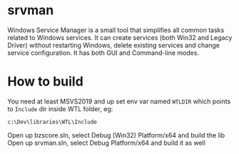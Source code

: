# srvman
Windows Service Manager is a small tool that simplifies all common tasks related to Windows services. It can create services (both Win32 and Legacy Driver) without restarting Windows, delete existing services and change service configuration. It has both GUI and Command-line modes.

# How to build
You need at least MSVS2019 and up
set env var named `WTLDIR` which points to `Include` dir inside WTL folder, eg:
```
c:\Dev\libraries\WTL\Include
```
Open up bzscore.sln, select Debug (Win32) Platform/x64 and build the lib
Open up srvman.sln, select Debug Platform/x64 and build it as well
